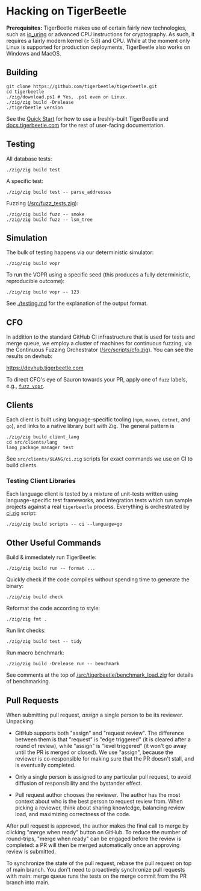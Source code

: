# Hacking on TigerBeetle

**Prerequisites:** TigerBeetle makes use of certain fairly new technologies, such as
[io_uring](https://kernel.dk/io_uring.pdf) or advanced CPU instructions for cryptography. As such,
it requires a fairly modern kernel (≥ 5.6) and CPU. While at the moment only Linux is supported for
production deployments, TigerBeetle also works on Windows and MacOS.

## Building

```console
git clone https://github.com/tigerbeetle/tigerbeetle.git
cd tigerbeetle
./zig/download.ps1 # Yes, .ps1 even on Linux.
./zig/zig build -Drelease
./tigerbeetle version
```

See the [Quick Start](/docs/start.md) for how to use a freshly-built TigerBeetle and
[docs.tigerbeetle.com](https://docs.tigerbeetle.com) for the rest of user-facing documentation.

## Testing

All database tests:

```console
./zig/zig build test
```

A specific test:

```console
./zig/zig build test -- parse_addresses
```

Fuzzing ([/src/fuzz_tests.zig](/src/fuzz_tests.zig)):

```console
./zig/zig build fuzz -- smoke
./zig/zig build fuzz -- lsm_tree
```

## Simulation

The bulk of testing happens via our deterministic simulator:

```console
./zig/zig build vopr
```

To run the VOPR using a specific seed (this produces a fully deterministic, reproducible outcome):

```console
./zig/zig build vopr -- 123
```

See [./testing.md](./testing.md) for the explanation of the output format.

## CFO

In addition to the standard GitHub CI infrastructure that is used for tests and merge queue, we
employ a cluster of machines for continuous fuzzing, via the Continuous Fuzzing Orchestrator
([/src/scripts/cfo.zig](/src/scripts/cfo.zig)). You can see the results on devhub:

<https://devhub.tigerbeetle.com>

To direct CFO's eye of Sauron towards your PR, apply one of `fuzz` labels, e.g.,
[`fuzz vopr`](https://github.com/tigerbeetle/tigerbeetle/labels/fuzz%20vopr).

## Clients

Each client is built using language-specific tooling (`npm`, `maven`, `dotnet`, and `go`), and links
to a native library built with Zig. The general pattern is

```console
./zig/zig build client_lang
cd src/clients/lang
lang_package_manager test
```

See `src/clients/$LANG/ci.zig` scripts for exact commands we use on CI to build clients.

### Testing Client Libraries

Each language client is tested by a mixture of unit-tests written using language-specific test
frameworks, and integration tests which run sample projects against a real `tigerbeetle` process.
Everything is orchestrated by [ci.zig](/src/scripts/ci.zig) script:

```console
./zig/zig build scripts -- ci --language=go
```

## Other Useful Commands

Build & immediately run TigerBeetle:

```console
./zig/zig build run -- format ...
```

Quickly check if the code compiles without spending time to generate the binary:

```console
./zig/zig build check
```

Reformat the code according to style:

```
./zig/zig fmt .
```

Run lint checks:

```
./zig/zig build test -- tidy
```

Run macro benchmark:

```
./zig/zig build -Drelease run -- benchmark
```

See comments at the top of
[/src/tigerbeetle/benchmark_load.zig](/src/tigerbeetle/benchmark_load.zig)
for details of benchmarking.

## Pull Requests

When submitting pull request, _assign_ a single person to be its reviewer. Unpacking:

* GitHub supports both "assign" and "request review". The difference between them is that "request"
  is "edge triggered" (it is cleared after a round of review), while "assign" is "level triggered"
  (it won't go away until the PR is merged or closed). We use "assign", because the reviewer is
  co-responsible for making sure that the PR doesn't stall, and is eventually completed.

* Only a single person is assigned to any particular pull request, to avoid diffusion of
  responsibility and the bystander effect.

* Pull request author chooses the reviewer. The author has the most context about who is the best
  person to request review from. When picking a reviewer, think about sharing knowledge, balancing
  review load, and maximizing correctness of the code.

After pull request is approved, the author makes the final call to merge by clicking "merge when
ready" button on GitHub. To reduce the number of round-trips, "merge when ready" can be engaged
before the review is completed: a PR will then be merged automatically once an approving review is
submitted.

To synchronize the state of the pull request, rebase the pull request on top of main branch. You
don't need to proactively synchronize pull requests with main: merge queue runs the tests on the
merge commit from the PR branch into main.
